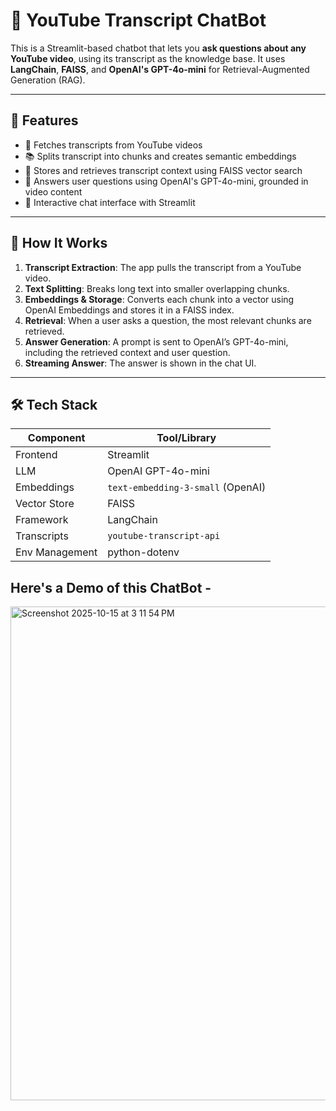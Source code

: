 # 🎥 YouTube Transcript ChatBot

This is a Streamlit-based chatbot that lets you **ask questions about any YouTube video**, using its transcript as the knowledge base. It uses **LangChain**, **FAISS**, and **OpenAI's GPT-4o-mini** for Retrieval-Augmented Generation (RAG).

---

## 🚀 Features

- 🔎 Fetches transcripts from YouTube videos
- 📚 Splits transcript into chunks and creates semantic embeddings
- 🧠 Stores and retrieves transcript context using FAISS vector search
- 🤖 Answers user questions using OpenAI's GPT-4o-mini, grounded in video content
- 💬 Interactive chat interface with Streamlit

---

## 🧠 How It Works

1. **Transcript Extraction**: The app pulls the transcript from a YouTube video.
2. **Text Splitting**: Breaks long text into smaller overlapping chunks.
3. **Embeddings & Storage**: Converts each chunk into a vector using OpenAI Embeddings and stores it in a FAISS index.
4. **Retrieval**: When a user asks a question, the most relevant chunks are retrieved.
5. **Answer Generation**: A prompt is sent to OpenAI’s GPT-4o-mini, including the retrieved context and user question.
6. **Streaming Answer**: The answer is shown in the chat UI.

---

## 🛠️ Tech Stack

| Component      | Tool/Library            |
|----------------|-------------------------|
| Frontend       | Streamlit               |
| LLM            | OpenAI GPT-4o-mini      |
| Embeddings     | `text-embedding-3-small` (OpenAI) |
| Vector Store   | FAISS                   |
| Framework      | LangChain               |
| Transcripts    | `youtube-transcript-api` |
| Env Management | python-dotenv           |

## Here's a Demo of this ChatBot - 

<img width="853" height="790" alt="Screenshot 2025-10-15 at 3 11 54 PM" src="https://github.com/user-attachments/assets/22f56634-180b-4201-b12b-88f650989161" />
